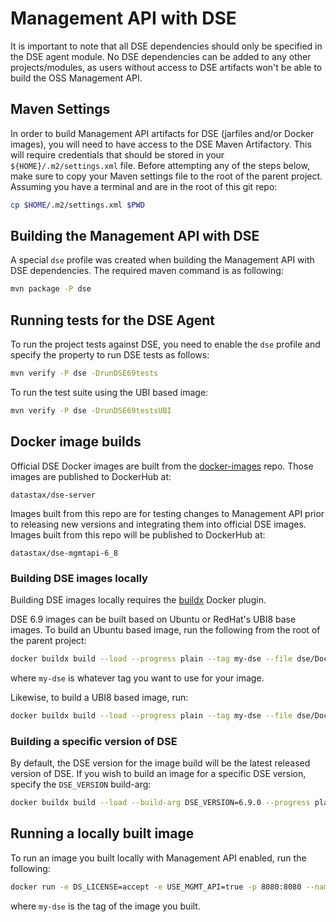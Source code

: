 # Management API with DSE

It is important to note that all DSE dependencies should only be specified in the DSE agent module. No DSE dependencies
can be added to any other projects/modules, as users without access to DSE artifacts won't be able to build the OSS Management API.

## Maven Settings

In order to build Management API artifacts for DSE (jarfiles and/or Docker images), you will need to have access to the DSE Maven
Artifactory. This will require credentials that should be stored in your `${HOME}/.m2/settings.xml` file. Before attempting any of
the steps below, make sure to copy your Maven settings file to the root of the parent project. Assuming you have a terminal and
are in the root of this git repo:

```sh
cp $HOME/.m2/settings.xml $PWD
```

## Building the Management API with DSE

A special `dse` profile was created when building the Management API with DSE dependencies. The required maven command is as following:

```sh
mvn package -P dse
```

## Running tests for the DSE Agent

To run the project tests against DSE, you need to enable the `dse` profile and specify the property to run DSE tests as follows:

```sh
mvn verify -P dse -DrunDSE69tests
```

To run the test suite using the UBI based image:

```sh
mvn verify -P dse -DrunDSE69testsUBI
```

## Docker image builds

Official DSE Docker images are built from the [docker-images](https://github.com/riptano/docker-images) repo. Those images are published
to DockerHub at:

    datastax/dse-server

Images built from this repo are for testing changes to Management API prior to releasing new versions and integrating them into
official DSE images. Images built from this repo will be published to DockerHub at:

    datastax/dse-mgmtapi-6_8

### Building DSE images locally

Building DSE images locally requires the [buildx](https://docs.docker.com/build/buildx/install/) Docker plugin.

DSE 6.9 images can be built based on Ubuntu or RedHat's UBI8 base images. To build an Ubuntu based image, run the following from the root of the parent project:

```sh
docker buildx build --load --progress plain --tag my-dse --file dse/Dockerfile-dse69.jdk11 --target dse --platform linux/amd64 .
```

where `my-dse` is whatever tag you want to use for your image.

Likewise, to build a UBI8 based image, run:

```sh
docker buildx build --load --progress plain --tag my-dse --file dse/Dockerfile-dse69.ubi8 --target dse --platform linux/amd64 .
```

### Building a specific version of DSE

By default, the DSE version for the image build will be the latest released version of DSE. If you wish to build an image for a
specific DSE version, specify the `DSE_VERSION` build-arg:

```sh
docker buildx build --load --build-arg DSE_VERSION=6.9.0 --progress plain --tag my-dse --file dse/Dockerfile-dse69.jdk11 --target dse --platform linux/amd64 .
```

## Running a locally built image

To run an image you built locally with Management API enabled, run the following:

```sh
docker run -e DS_LICENSE=accept -e USE_MGMT_API=true -p 8080:8080 --name dse my-dse
```

where `my-dse` is the tag of the image you built.